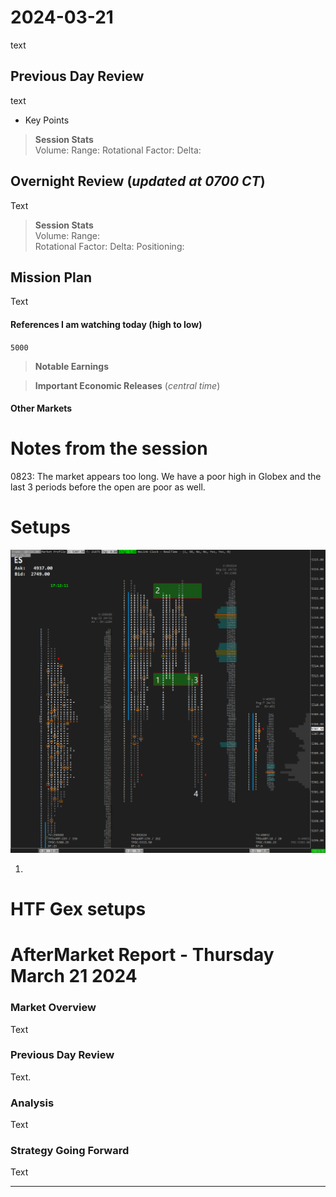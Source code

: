 

# 2024-03-21

text

## Previous Day Review

text

- Key Points  

>**Session Stats**  
>Volume: 
>Range: 
>Rotational Factor: 
>Delta: 

## Overnight Review (_updated at 0700 CT_)

Text

>**Session Stats**  
>Volume: 
>Range:  
>Rotational Factor: 
>Delta: 
>Positioning:   

## Mission Plan

Text

#### References I am watching today (high to low)

`5000` 


>**Notable Earnings**  
>

>**Important Economic Releases** (_central time_)  
>

#### Other Markets


# Notes from the session

0823: The market appears too long. We have a poor high in Globex and the last 3 periods before the open are poor as well. 


# Setups
![3-21-2024 EOD](../images/3-21-2024.png)

1. 

# HTF Gex setups



# AfterMarket Report - Thursday March 21 2024

### Market Overview

Text

### Previous Day Review

Text.

### Analysis

Text

### Strategy Going Forward

Text

------------------------------------------------
